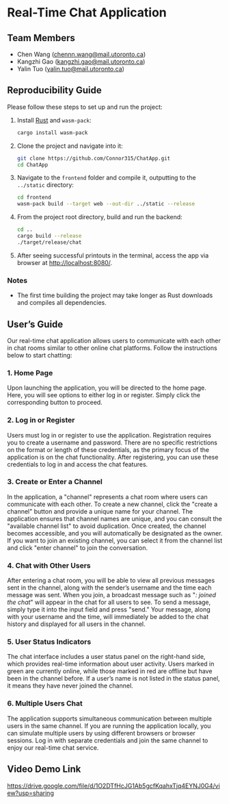 # Real-Time Chat Application

## Team Members
- Chen Wang (chennn.wang@mail.utoronto.ca)
- Kangzhi Gao (kangzhi.gao@mail.utoronto.ca)
- Yalin Tuo (yalin.tuo@mail.utoronto.ca)

<!-- Motivation: What motivated your team to spend time on this project? An excellent project idea is satisfying and fun to work on, and fills a gap that may not be easily found in the Rust ecosystem. -->
<!-- ## Motivation
Our team was motivated to build this real-time chat application to create a high-performance, lightweight messaging platform using Rust. While existing chat applications are functional, many of them are overly complex, with bloated features that can be confusing for new users and consume excessive system resources. In contrast, our application aims to simplify the user experience by focusing on core features such as real-time messaging, easy-to-manage chat rooms, and intuitive online status displays. By keeping the interface straightforward and reducing unnecessary complexity, we sought to make the application more user-friendly and efficient.

We chose Rust as our development language due to its high performance, memory safety, and efficient resource management. While Rust is not commonly used for real-time chat applications, we believed its unique advantages could help us deliver a clean, robust, and innovative alternative to existing platforms. By using Rust, we could develop a simple yet powerful application. This project allowed us to address performance challenges while providing a robust solution for real-time communication. Ultimately, our aim was to deliver a lightweight, high-performance chat application.

Our Real-Time Chat Application fills a gap in the Rust ecosystem by providing a complete real-time chat solution that’s built entirely with Rust. Currently, there aren’t many complete options in Rust for building chat apps that include secure user authentication, quick messaging, and a user-friendly interface. By using several Rust frameworks and libraries like Actix Web for secure backend functions, WebSocket for quick, real-time messaging, and Yew for the user interface, we’re showing that Rust can be used to make responsive and interactive applications. -->

<!-- Objectives: What are the objectives of this project? -->
<!-- ## Objective
The primary objective is to deliver a robust, high-performance, and user-friendly chat application that enables low-latency real-time communication.

A key aspect of this project is providing users with instant and reliable communication. By utilizing WebSockets for persistent, low-latency connections and Rust’s asynchronous programming, the application handles tasks efficiently without blocking operations. The Yew framework ensures effective state management on the client side, while WebAssembly enhances client-side rendering, reducing the server's workload and improving response times. Features such as automatic reconnections and error handling are designed to minimize disruptions during temporary connectivity issues, resulting in a stable and responsive user experience.

Another important objective is building a backend capable of maintaining high performance as the number of users grows. The application uses SQLite for storing user and channel data and sled for chat messages, providing reliable storage with the flexibility to scale to cloud-based databases when necessary. WebSockets facilitate real-time communication with minimal delay ensures the efficient handling of concurrent requests. The backend is designed with scalability in mind, allowing the application to support multiple users simultaneously without sacrificing speed or reliability.

Creating a simple and intuitive user interface is also central to the project. The interface is designed to be accessible and easy to navigate, ensuring that users can interact with the platform effortlessly, regardless of their technical expertise. Built with the Yew framework, the interface maintains consistency and clarity, with well-labeled buttons, helpful error messages, and smooth transitions between screens. The uniform design of interactive elements, such as buttons and input fields, ensures users feel comfortable and familiar with the application, making it easier to adopt and use. -->

<!-- Features: What are the main features offered by the final project deliverable? -->
<!-- ## Features
Our real-time chat application offers a variety of features to enhance user experience, including persistent storage with databases, user authentication, the ability to create and join chat rooms, real-time messaging, presence detection, and a user-friendly interface. Below is a detailed description of these features:

### Persistent Storage
Our application utilizes two lightweight databases for local persistent storage: a relational database (SQLite) using the `sqlx` library and a NoSQL database powered by the `sled` crate. SQLite is used to store sensitive data such as usernames, passwords, chat room names, and owners, as these are accessed less frequently, resulting in lower workload and enhanced data security through the `sqlx` library’s built-in features. In contrast, the sled NoSQL database handles less sensitive but frequently accessed data, such as channel messages and user statuses, providing high-performance read and write operations. These databases were chosen for their lightweight nature and lack of external dependencies, initializing automatically when the application is first run. This combination ensures a balance of performance, scalability, and security for an optimal user experience.

### User Authentication
Our application implements user authentication using password hashing provided by the `pwhash` crate. User credentials, including usernames and hashed passwords, are securely stored in the database to protect sensitive information. The `username` field in the `Users` table is designed to be unique, ensuring no duplicate accounts can exist with the same username. The authentication process supports user registration and login by handling API `POST` requests. During registration, the application hashes the user's password before storing it in the database. For login, the provided credentials are validated by matching the username and verifying the hashed password against the stored data. This approach ensures a secure and straightforward implementation of user authentication while safeguarding user data. Once a user successfully logs in, the application stores the user ID and username in the session. This allows for convenient access to user information for authorization-required operations within the application, eliminating the need to repeatedly send API requests to verify the user for each action.

### Channel Creation and Joining
Our application allows users to create new channels or join existing ones created by others. In the database design, the `channel` table includes a unique `name` field to ensure consistency and enhance user experience, as well as a foreign key linking the channel to the username of its creator. Each channel is designed for private conversations, ensuring that only users who join a specific channel can participate and view its messages. When a user creates a channel, they automatically become the owner of that channel. Users joining an existing channel connect to its corresponding WebSocket channel, enabling real-time communication. Messages sent by users in a channel are broadcast to all participants in the same channel through the server, enabling real-time group chatting within the private conversation.

### Real-Time Messaging
Our application uses WebSocket, powered by `actix-web-actors`, to enable full-duplex communication for real-time messaging functionality. This allows the server and client to send and receive messages simultaneously over a single persistent connection, ensuring low-latency communication. Unlike HTTP, where connections must be re-established for each request, WebSocket connections remain open as long as needed, significantly reducing latency and making it ideal for real-time applications. We use the `chrono` crate to record the timestamp for each message sent, ensuring accurate tracking and ordering of messages. Additionally, all message data is stored in the NoSQL database for later retrieval, allowing users to access chat history as needed. WebSocket also allows servers to push data updates directly to users, eliminating the need for frequent database polling, reducing redundant queries, and optimizing database performance while providing a smooth messaging experience.

### View Channel History
When users join an existing channel, our application automatically fetches the complete channel history from the database, including messages from all users, and displays them in a user-friendly format on the interface to enhance the user experience. The history fetch operation occurs only once upon entering the channel to minimize backend workload. Subsequent chat messages are temporarily stored in memory for real-time display and persistently stored in the database for long-term access. This approach ensures a smooth user experience while reducing the frequency of heavy read operations on the database, optimizing application performance.

### Presence Detection
Our application includes a presence detection feature to track user statuses in real time. Alongside the chat component, each channel has its own user status list that displays active and inactive users specific to that channel. Color indicators are used to represent user statuses: green signifies users currently in the channel, red indicates users who have joined the channel before but are not present at the moment, and users not listed have never joined the channel. This functionality is implemented within WebSocket, with user statuses stored in the NoSQL database. When a user joins a channel, their status is updated to "online," and when they exit, it changes to "offline." To ensure real-time updates, user statuses are refreshed every 5 seconds. The performance impact remains minimal since the number of status entries for a channel is limited to the total number of application users, maintaining efficient resource utilization.

### User Interface
Our application includes a lightweight Rust-based project folder dedicated to a user-friendly interface, developed using the Yew framework. The interface features multiple pages, including a home page, registration, login, chat creation, chat list, and chat window. By leveraging the `gloo` and `gloo-net` crates, the application efficiently handles API requests to integrate the frontend with the backend and facilitates seamless navigation between pages. This integration ensures a smooth and responsive user experience. The design and functionality of the user interface can be viewed in our demo video or explored directly through the application. -->

<!-- Reproducibility Guide: What are the commands needed to set up the runtime environment, if any, and to build the project, so that its features can be used by a user or a developer? Note: The instructor will follow the steps you have included in this section, step-by-step, with no deviation. The instructor has access to a Ubuntu Linux server and a macOS Sonoma laptop computer. -->
## Reproducibility Guide
Please follow these steps to set up and run the project:

1. Install [Rust](https://www.rust-lang.org/) and `wasm-pack`:
     ```bash
     cargo install wasm-pack
     ```
2. Clone the project and navigate into it:
     ```bash
     git clone https://github.com/Connor315/ChatApp.git
     cd ChatApp
     ```
3. Navigate to the `frontend` folder and compile it, outputting to the `../static` directory:
     ```bash
     cd frontend
     wasm-pack build --target web --out-dir ../static --release
     ```
4. From the project root directory, build and run the backend:
     ```bash
     cd ..
     cargo build --release
     ./target/release/chat
     ```
5. After seeing successful printouts in the terminal, access the app via browser at [http://localhost:8080/](http://localhost:8080/).

### Notes
- The first time building the project may take longer as Rust downloads and compiles all dependencies.

## User’s Guide
Our real-time chat application allows users to communicate with each other in chat rooms similar to other online chat platforms. Follow the instructions below to start chatting:

### 1. Home Page
Upon launching the application, you will be directed to the home page. Here, you will see options to either log in or register. Simply click the corresponding button to proceed.

### 2. Log in or Register
Users must log in or register to use the application. Registration requires you to create a username and password. There are no specific restrictions on the format or length of these credentials, as the primary focus of the application is on the chat functionality. After registering, you can use these credentials to log in and access the chat features.

### 3. Create or Enter a Channel
In the application, a "channel" represents a chat room where users can communicate with each other. To create a new channel, click the "create a channel" button and provide a unique name for your channel. The application ensures that channel names are unique, and you can consult the "available channel list" to avoid duplication. Once created, the channel becomes accessible, and you will automatically be designated as the owner. If you want to join an existing channel, you can select it from the channel list and click "enter channel" to join the conversation.

### 4. Chat with Other Users
After entering a chat room, you will be able to view all previous messages sent in the channel, along with the sender’s username and the time each message was sent. When you join, a broadcast message such as "*<Username>: <Username> joined the chat*" will appear in the chat for all users to see. To send a message, simply type it into the input field and press "send." Your message, along with your username and the time, will immediately be added to the chat history and displayed for all users in the channel.

### 5. User Status Indicators
The chat interface includes a user status panel on the right-hand side, which provides real-time information about user activity. Users marked in green are currently online, while those marked in red are offline but have been in the channel before. If a user’s name is not listed in the status panel, it means they have never joined the channel.

### 6. Multiple Users Chat
The application supports simultaneous communication between multiple users in the same channel. If you are running the application locally, you can simulate multiple users by using different browsers or browser sessions. Log in with separate credentials and join the same channel to enjoy our real-time chat service.

<!-- Contributions by each team member: What were the individual contributions by each member in the team? -->
<!-- ## Contributions
**Chen Wang:**
- Implemented real-time communication using websocket.
- Implemented frontend-backend integration of real-time communication.
- Implemented channel enter.
- Implemented channel history.

**Kangzhi Gao:**
- Implemented database and user authentication.
- Implemented frontend-backend integration 
- Implemented channel creation.
- Implemented frontend-backend integration.

**Yalin Tuo:**
- Implemented frontend login and registration.
- Implemented channel list and chat room page design.
- Implemented channel selection.
- Implemented user logout. -->

<!-- Lessons learned and concluding remarks: Write about any lessons the team has learned throughout the project and concluding remarks, if any. -->
<!-- ## Learnings
While building our real-time chat app, we gained valuable insights and practical experience in using modern technologies and frameworks to address complex challenges. This project provided a comprehensive understanding of managing high workloads, such as handling API requests, database operations, and real-time communication with the server, while maintaining high performance and reliability. By combining SQL and NoSQL databases, we learned to balance fast data processing with consistent and reliable data management.

A significant learning experience came from working with the `actix-web` framework, particularly its integration with WebSocket functionality using `actix-web-actors`. Implementing WebSocket for real-time messaging helped us understand the fundamentals of full-duplex communication and how to handle persistent connections efficiently. We learned to manage client-server interactions, handle concurrent connections, and broadcast messages to specific channels in real-time. This process deepened our knowledge of how WebSocket works and how frameworks like `actix-web-actors` can simplify implementing such functionality in scalable systems.

On the frontend, we explored the `yew` framework, which introduced us to building dynamic web applications using Rust. A key takeaway was using the `spawn_local` function in WebAssembly for managing asynchronous tasks, ensuring real-time updates and responsive user interactions in the browser. This experience helped us connect frontend functionality with backend WebSocket communication, enabling a real-time chat system.

Data exchange consistency was another point where we gained valuable experience. Using `serde` for serializing and deserializing data helped us maintain a unified data structure between the frontend and backend. Rust’s strong static typing system further reinforced this consistency, allowing us to catch errors during compilation rather than at runtime. This approach reduced bugs and ensured a more reliable application.

Overall, this project was a rich learning journey that enhanced our expertise in Rust’s ecosystem. It provided practical knowledge in using tools like `actix-web`, `yew`, and `serde` while demonstrating the importance of concurrency, and efficiency in building real-time systems. This experience has significantly improved our ability to design and implement high-performance, reliable applications. -->

## Video Demo Link

https://drive.google.com/file/d/1O2DTfHcJG1Ab5gcfKqahxTjq4EYNJ0G4/view?usp=sharing
